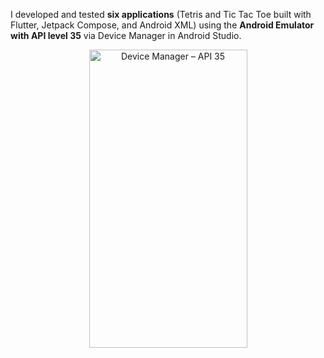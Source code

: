 I developed and tested **six applications** (Tetris and Tic Tac Toe built with Flutter, Jetpack Compose, and Android XML) using the **Android Emulator with API level 35** via Device Manager in Android Studio.

<p align="center">
  <img width="253" height="477" alt="Device Manager – API 35" src="https://github.com/user-attachments/assets/f11d31f0-543e-4cc2-8331-ea88ec846594" />
</p>

